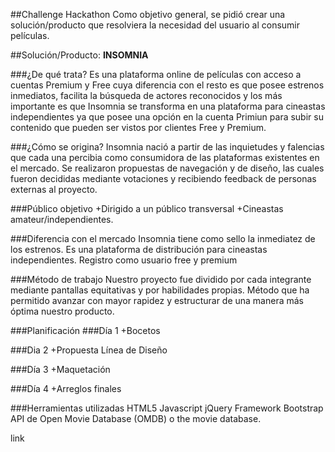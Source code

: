 ﻿##Challenge Hackathon
Como objetivo general, se pidió crear una solución/producto que resolviera la necesidad del usuario al consumir películas.

##Solución/Producto: 
**INSOMNIA**

###¿De qué trata?
Es una plataforma online de películas con acceso a cuentas Premium y Free cuya diferencia con el resto es que posee estrenos inmediatos, facilita la búsqueda de actores reconocidos y los más importante es que Insomnia se transforma en una plataforma para cineastas independientes ya que posee una opción en la cuenta Primiun para subir su contenido que pueden ser vistos por clientes Free y Premium.

###¿Cómo se origina?
Insomnia nació a partir de las inquietudes y falencias que cada una percibia como consumidora de las plataformas existentes en el mercado. Se realizaron propuestas de navegación y de diseño, las cuales fueron decididas mediante votaciones y recibiendo feedback de personas externas al proyecto.

###Público objetivo
+Dirigido a un público transversal 
+Cineastas amateur/independientes.

###Diferencia con el mercado
Insomnia tiene como sello la inmediatez de los estrenos.
Es una plataforma de distribución para cineastas independientes.
Registro como usuario free y premium


###Método de trabajo
Nuestro proyecto fue dividido por cada integrante mediante pantallas equitativas y por habilidades propias.
Método que ha permitido avanzar con mayor rapidez y estructurar de una  manera más óptima nuestro producto.

###Planificación
###Día 1 
+Bocetos






















###Dia 2 
+Propuesta Línea de Diseño
















###Día 3 
+Maquetación

###Día 4
+Arreglos finales

###Herramientas utilizadas
HTML5
Javascript
jQuery
Framework Bootstrap
API de Open Movie Database (OMDB) o the movie database.

link
